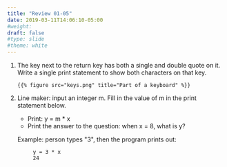 ```yaml
---
title: "Review 01-05"
date: 2019-03-11T14:06:10-05:00
#weight: 
draft: false
#type: slide
#theme: white
---
```


1. The key next to the return key has both a single and double quote
   on it. Write a single print statement to show both characters on
   that key.
   
       {{% figure src="keys.png" title="Part of a keyboard" %}}
   
2. Line maker: input an integer m. Fill in the value of m in the print
   statement below.

    * Print: y = m * x 
    * Print the answer to the question: when x = 8, what is y?
    
    Example: person types "3", then the program prints out:
    
            y = 3 * x
            24
            
